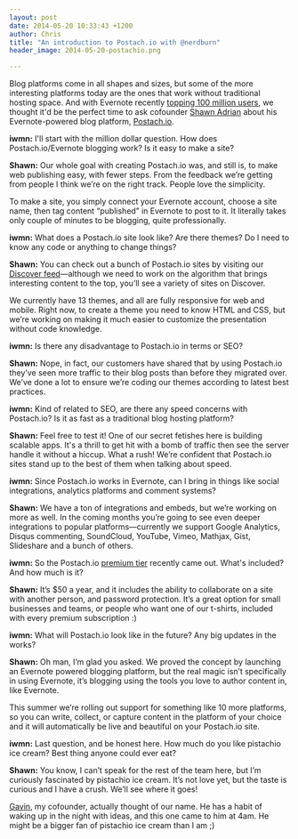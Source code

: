 ```yaml
---
layout: post
date: 2014-05-20 10:33:43 +1200
author: Chris
title: "An introduction to Postach.io with @nerdburn"
header_image: 2014-05-20-postachio.png

---
```


<!-- excerpt -->

Blog platforms come in all shapes and sizes, but some of the more interesting platforms today are the ones that work without traditional hosting space. And with Evernote recently [topping 100 million users](http://blog.evernote.com/blog/2014/05/13/evernote-reaches-100-million-users/), we thought it'd be the perfect time to ask cofounder [Shawn Adrian](https://twitter.com/nerdburn) about his Evernote-powered blog platform, [Postach.io](https://iwantmyname.com/services/blog-hosting/postachio).

<!-- /excerpt -->

**iwmn:** I'll start with the million dollar question. How does Postach.io/Evernote blogging work? Is it easy to make a site?

**Shawn:** Our whole goal with creating Postach.io was, and still is, to make web publishing easy, with fewer steps. From the feedback we’re getting from people I think we’re on the right track. People love the simplicity.

To make a site, you simply connect your Evernote account, choose a site name, then tag content “published” in Evernote to post to it. It literally takes only couple of minutes to be blogging, quite professionally.

**iwmn:** What does a Postach.io site look like? Are there themes? Do I need to know any code or anything to change things?

**Shawn:** You can check out a bunch of Postach.io sites by visiting our [Discover feed](http://postach.io/discover)—although we need to work on the algorithm that brings interesting content to the top, you’ll see a variety of sites on Discover.

We currently have 13 themes, and all are fully responsive for web and mobile. Right now, to create a theme you need to know HTML and CSS, but we’re working on making it much easier to customize the presentation without code knowledge.

**iwmn:** Is there any disadvantage to Postach.io in terms or SEO?

**Shawn:** Nope, in fact, our customers have shared that by using Postach.io they’ve seen more traffic to their blog posts than before they migrated over. We’ve done a lot to ensure we’re coding our themes according to latest best practices.

**iwmn:** Kind of related to SEO, are there any speed concerns with Postach.io? Is it as fast as a traditional blog hosting platform?

**Shawn:** Feel free to test it! One of our secret fetishes here is building scalable apps. It's a thrill to get hit with a bomb of traffic then see the server handle it without a hiccup. What a rush! We’re confident that Postach.io sites stand up to the best of them when talking about speed.

**iwmn:** Since Postach.io works in Evernote, can I bring in things like social integrations, analytics platforms and comment systems?

**Shawn:** We have a ton of integrations and embeds, but we’re working on more as well. In the coming months you’re going to see even deeper integrations to popular platforms—currently we support Google Analytics, Disqus commenting, SoundCloud, YouTube, Vimeo, Mathjax, Gist, Slideshare and a bunch of others.

**iwmn:**  So the Postach.io [premium tier](http://blog.postach.io/postach-io-premium-announcement) recently came out. What's included? And how much is it?

**Shawn:** It’s $50 a year, and it includes the ability to collaborate on a site with another person, and password protection. It’s a great option for small businesses and teams, or people who want one of our t-shirts, included with every premium subscription :) 

**iwmn:**  What will Postach.io look like in the future? Any big updates in the works?

**Shawn:** Oh man, I’m glad you asked. We proved the concept by launching an Evernote powered blogging platform, but the real magic isn’t specifically in using Evernote, it’s blogging using the tools you love to author content in, like Evernote. 

This summer we’re rolling out support for something like 10 more platforms, so you can write, collect, or capture content in the platform of your choice and it will automatically be live and beautiful on your Postach.io site.

**iwmn:**  Last question, and be honest here. How much do you like pistachio ice cream? Best thing anyone could ever eat?

**Shawn:** You know, I can’t speak for the rest of the team here, but I’m curiously fascinated by pistachio ice cream. It’s not love yet, but the taste is curious and I have a crush. We’ll see where it goes! 

[Gavin](https://twitter.com/geekforbrains), my cofounder, actually thought of our name. He has a habit of waking up in the night with ideas, and this one came to him at 4am. He might be a bigger fan of pistachio ice cream than I am ;)
